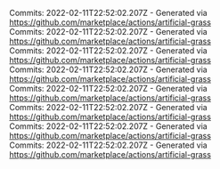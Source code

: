 Commits: 2022-02-11T22:52:02.207Z - Generated via https://github.com/marketplace/actions/artificial-grass
<br>
Commits: 2022-02-11T22:52:02.207Z - Generated via https://github.com/marketplace/actions/artificial-grass
<br>
Commits: 2022-02-11T22:52:02.207Z - Generated via https://github.com/marketplace/actions/artificial-grass
<br>
Commits: 2022-02-11T22:52:02.207Z - Generated via https://github.com/marketplace/actions/artificial-grass
<br>
Commits: 2022-02-11T22:52:02.207Z - Generated via https://github.com/marketplace/actions/artificial-grass
<br>
Commits: 2022-02-11T22:52:02.207Z - Generated via https://github.com/marketplace/actions/artificial-grass
<br>
Commits: 2022-02-11T22:52:02.207Z - Generated via https://github.com/marketplace/actions/artificial-grass
<br>
Commits: 2022-02-11T22:52:02.207Z - Generated via https://github.com/marketplace/actions/artificial-grass
<br>
